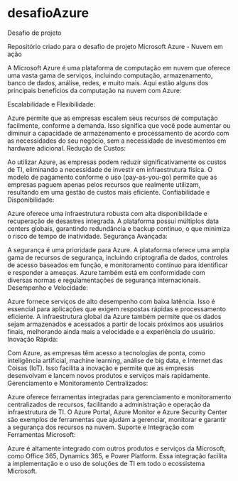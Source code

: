 # desafioAzure
Desafio de projeto 

Repositório criado para o desafio de projeto Microsoft Azure - Nuvem em ação

A Microsoft Azure é uma plataforma de computação em nuvem que oferece uma vasta gama de serviços, incluindo computação, armazenamento, banco de dados, análise, redes, e muito mais. Aqui estão alguns dos principais benefícios da computação na nuvem com Azure:

Escalabilidade e Flexibilidade:

Azure permite que as empresas escalem seus recursos de computação facilmente, conforme a demanda. Isso significa que você pode aumentar ou diminuir a capacidade de armazenamento e processamento de acordo com as necessidades do seu negócio, sem a necessidade de investimentos em hardware adicional.
Redução de Custos:

Ao utilizar Azure, as empresas podem reduzir significativamente os custos de TI, eliminando a necessidade de investir em infraestrutura física. O modelo de pagamento conforme o uso (pay-as-you-go) permite que as empresas paguem apenas pelos recursos que realmente utilizam, resultando em uma gestão de custos mais eficiente.
Confiabilidade e Disponibilidade:

Azure oferece uma infraestrutura robusta com alta disponibilidade e recuperação de desastres integrada. A plataforma possui múltiplos data centers globais, garantindo redundância e backup contínuo, o que minimiza o risco de tempo de inatividade.
Segurança Avançada:

A segurança é uma prioridade para Azure. A plataforma oferece uma ampla gama de recursos de segurança, incluindo criptografia de dados, controles de acesso baseados em função, e monitoramento contínuo para identificar e responder a ameaças. Azure também está em conformidade com diversas normas e regulamentações de segurança internacionais.
Desempenho e Velocidade:

Azure fornece serviços de alto desempenho com baixa latência. Isso é essencial para aplicações que exigem respostas rápidas e processamento eficiente. A infraestrutura global da Azure também permite que os dados sejam armazenados e acessados a partir de locais próximos aos usuários finais, melhorando ainda mais a velocidade e a experiência do usuário.
Inovação Rápida:

Com Azure, as empresas têm acesso a tecnologias de ponta, como inteligência artificial, machine learning, análise de big data, e Internet das Coisas (IoT). Isso facilita a inovação e permite que as empresas desenvolvam e lancem novos produtos e serviços mais rapidamente.
Gerenciamento e Monitoramento Centralizados:

Azure oferece ferramentas integradas para gerenciamento e monitoramento centralizados de recursos, facilitando a administração e operação da infraestrutura de TI. O Azure Portal, Azure Monitor e Azure Security Center são exemplos de ferramentas que ajudam a gerenciar, monitorar e garantir a segurança dos recursos na nuvem.
Suporte e Integração com Ferramentas Microsoft:

Azure é altamente integrado com outros produtos e serviços da Microsoft, como Office 365, Dynamics 365, e Power Platform. Essa integração facilita a implementação e o uso de soluções de TI em todo o ecossistema Microsoft.

